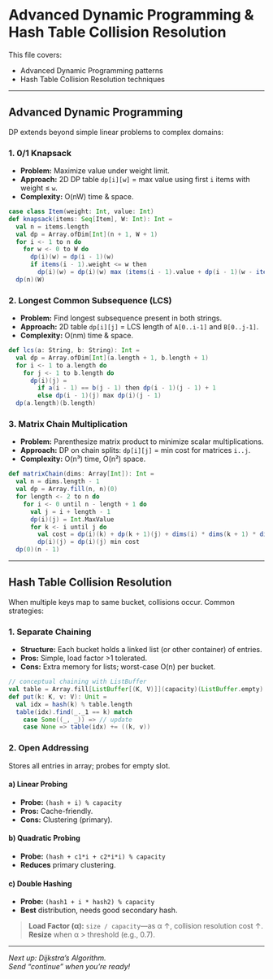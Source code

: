 # Advanced Dynamic Programming & Hash Table Collision Resolution

This file covers:
- Advanced Dynamic Programming patterns  
- Hash Table Collision Resolution techniques  

---

## Advanced Dynamic Programming

DP extends beyond simple linear problems to complex domains:

### 1. 0/1 Knapsack

- **Problem:** Maximize value under weight limit.
- **Approach:** 2D DP table `dp[i][w]` = max value using first `i` items with weight ≤ `w`.
- **Complexity:** O(nW) time & space.

```scala
case class Item(weight: Int, value: Int)
def knapsack(items: Seq[Item], W: Int): Int =
  val n = items.length
  val dp = Array.ofDim[Int](n + 1, W + 1)
  for i <- 1 to n do
    for w <- 0 to W do
      dp(i)(w) = dp(i - 1)(w)
      if items(i - 1).weight <= w then
        dp(i)(w) = dp(i)(w) max (items(i - 1).value + dp(i - 1)(w - items(i - 1).weight))
  dp(n)(W)
```

### 2. Longest Common Subsequence (LCS)

- **Problem:** Find longest subsequence present in both strings.
- **Approach:** 2D table `dp[i][j]` = LCS length of `A[0..i-1]` and `B[0..j-1]`.
- **Complexity:** O(nm) time & space.

```scala
def lcs(a: String, b: String): Int =
  val dp = Array.ofDim[Int](a.length + 1, b.length + 1)
  for i <- 1 to a.length do
    for j <- 1 to b.length do
      dp(i)(j) =
        if a(i - 1) == b(j - 1) then dp(i - 1)(j - 1) + 1
        else dp(i - 1)(j) max dp(i)(j - 1)
  dp(a.length)(b.length)
```

### 3. Matrix Chain Multiplication

- **Problem:** Parenthesize matrix product to minimize scalar multiplications.
- **Approach:** DP on chain splits: `dp[i][j]` = min cost for matrices `i..j`.
- **Complexity:** O(n³) time, O(n²) space.

```scala
def matrixChain(dims: Array[Int]): Int =
  val n = dims.length - 1
  val dp = Array.fill(n, n)(0)
  for length <- 2 to n do
    for i <- 0 until n - length + 1 do
      val j = i + length - 1
      dp(i)(j) = Int.MaxValue
      for k <- i until j do
        val cost = dp(i)(k) + dp(k + 1)(j) + dims(i) * dims(k + 1) * dims(j + 1)
        dp(i)(j) = dp(i)(j) min cost
  dp(0)(n - 1)
```

---

## Hash Table Collision Resolution

When multiple keys map to same bucket, collisions occur. Common strategies:

### 1. Separate Chaining

- **Structure:** Each bucket holds a linked list (or other container) of entries.
- **Pros:** Simple, load factor >1 tolerated.
- **Cons:** Extra memory for lists; worst-case O(n) per bucket.

```scala
// conceptual chaining with ListBuffer
val table = Array.fill[ListBuffer[(K, V)]](capacity)(ListBuffer.empty)
def put(k: K, v: V): Unit =
  val idx = hash(k) % table.length
  table(idx).find(_._1 == k) match
    case Some((_, _)) => // update
    case None => table(idx) += ((k, v))
```

### 2. Open Addressing

Stores all entries in array; probes for empty slot.

#### a) Linear Probing

- **Probe:** `(hash + i) % capacity`
- **Pros:** Cache-friendly.
- **Cons:** Clustering (primary).

#### b) Quadratic Probing

- **Probe:** `(hash + c1*i + c2*i*i) % capacity`
- **Reduces** primary clustering.

#### c) Double Hashing

- **Probe:** `(hash1 + i * hash2) % capacity`
- **Best** distribution, needs good secondary hash.

> **Load Factor (α):** `size / capacity`—as α ↑, collision resolution cost ↑.  
> **Resize** when α > threshold (e.g., 0.7).

---

*Next up: Dijkstra’s Algorithm.*  
*Send “continue” when you’re ready!*  

